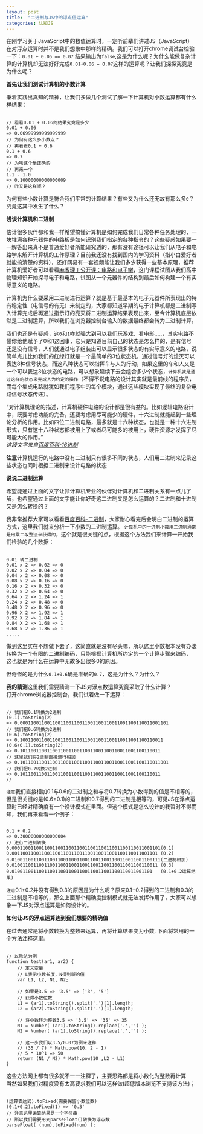 ```yaml
---
layout: post
title:  "二进制与JS中的浮点值运算"
categories: 认知JS
---
```


在刚学习关于JavaScript中的数值运算时，一定听前辈们讲过JS（JavaScript）在对浮点运算时并不是我们想象中那样的精确。我们可以打开chrome调试台检验一下：`0.01 + 0.06 == 0.07` 结果输出为`false`,这是为什么呢？为什么能做复杂计算的计算机却无法好好完成`0.01+0.06 = 0.07`这样的运算呢？让我们探探究竟是为什么呢？

**首先让我们测试计算机的小数计算**  

秉着实践出真知的精神，让我们多做几个测试了解一下计算机对小数运算都有什么样结果：   

```

// 看看0.01 + 0.06的结果究竟是多少
0.01 + 0.06
=> 0.06999999999999999
// 为何有这么多小数点？
// 再看看0.1 + 0.6
0.1 + 0.6
=> 0.7
// 为啥这个是正确的
// 再来一个
1.1 - 1.0
=> 0.10000000000000009
// 咋又是这样呢？

```
为何有些小数计算是符合我们平常的计算结果？有些又为什么还无故有那么多`0`？ 究竟这其中发生了什么？

**浅谈计算机和二进制**  

估计很多伙伴都和我一样希望搞懂计算机是如何完成我们日常各种任务处理的，一块堆满各种元器件的电路板是如何识别我们指定的各种指令的？这些疑惑如果要一一解答出来真不是普通爱好者所能研究透的，那有没有途径可以让我们从电子和电路学来解开计算机的工作原理？目前我还没有找到国内的学习资料（指小白爱好者就能搞清楚的资料），还好网易有一套视频能让我们多少获得一些基本原理，推荐计算机爱好者可以看看[麻省理工公开课：电路和电子学](http://open.163.com/special/opencourse/circuits.html)，这门课程试图从我们高中物理知识开始探寻电子和电路，试图从一个元器件的结构到最后如何构建一个有实际意义的电路。

计算机为什么要采用二进制进行运算？就是基于最基本的电子元器件所表现出的特有稳定性（电信号的有无）来制定的，大家都知道早期的电子计算机都是二进制写入计算完成后再通过指示灯的亮灭将二进制运算结果表现出来，至今计算机底层依然是二进制运算，所以我们在浏览器控制台输入的数据最终都会转为二进制计算。

我们也还是有疑惑，这`0`和`1`咋就强大到可以我们玩游戏、看电影.....，其实电路不懂你给他赋予了0和1这回事，它只是知道目前自己的状态是怎么样的，是有信号还是没有信号，人们就通过电子组装出可以显示很多状态的有实际意义的电路，说简单点儿比如我们的红绿灯就是一个最简单的3位状态机，通过信号灯的熄灭可以表达8种信号状态，而这八种状态可以指挥车与人的行动，如果这里的车和人又是一个可以表达3位状态的电路，可以想象延续下去会组合多少个状态，`计算机就是通过这样的状态来完成人为约定的操作`（不得不说电路的设计其实就是最前线的程序员，而每个集成电路就犹如我们程序中的每个模块，通过这些模块实现了最终的复杂电路信号状态传递）。

“对计算机理论的描述，计算机硬件电路的设计都是很有益的。比如逻辑电路设计中，既要考虑功能的完备，还要考虑用尽可能少的硬件，十六进制就能起到一些理论分析的作用。比如四位二进制电路，最多就是十六种状态，也就是一种十六进制形式，只有这十六种状态都被用上了或者尽可能多的被用上，硬件资源才发挥了尽可能大的作用。”  
<i>这段文字来自[百度百科-16进制](http://baike.baidu.com/view/230306.htm?fromtitle=16%E8%BF%9B%E5%88%B6&fromid=8541382&type=syn)</i>

**注意**计算机运行的电路中没有二进制只有很多不同的状态，人们用二进制来记录这些状态也同时根据二进制来设计电路的状态

**说说二进制运算**  

希望能通过上面的文字让非计算机专业的伙伴对计算机和二进制关系有一点儿了解，也希望通过上面的文字能让你好奇这二进制又是怎么运算的？二进制和十进制又是怎么转换的？

我非常推荐大家可以看看[百度百科-二进制](http://baike.baidu.com/link?url=7RgG8YpGTKJ8ldgy44g5a0b3ZwArhmKPerLx-ed1rRZJUPa7RWa4Jj5B0BbKK_qlb7_ya8PvUKfZWUqAnUd6Wh_Bu8KeftORYO7rUbsjQQEj_fsJ24Q6FQJvSZlEQxArBl9jsDp-UNgbmb1PBADr5aJGKuSBFWtGD2CzBAXxYx1ZPXdajqzmqXmFGJUzS-nk#3_1)，大家耐心看完后会明白二进制的运算方式，这里我们就来分析一下小数的二进制运算。 
`计算机中的十进制小数用二进制通常是用乘二取整法来获得的`，这个就是很关键的点，根据这个方法我们来计算一开始我们检验的几个数据：

```

0.01 转二进制
0.01 x 2 => 0.02 => 0
0.02 x 2 => 0.04 => 0
0.04 x 2 => 0.08 => 0
0.08 x 2 => 0.16 => 0
0.16 x 2 => 0.32 => 0
0.32 x 2 => 0.64 => 0
0.64 x 2 => 1.24 => 1
0.24 x 2 => 0.48 => 0
0.48 X 2 => 0.96 => 0
0.96 X 2 => 1.92 => 1
0.92 X 2 => 1.84 => 1
0.84 X 2 => 1.68 => 1
0.68 x 2 => 1.36 => 1
.....

```
做到这里实在不想做下去了，这简直就是没有尽头嘛，所以这里小数根本没有办法转换为一个有限的二进制编码，只能根据计算机所约定的一个计算步骤来编码，
这也就是为什么在运算中无故多出很多0的原因。  

但奇怪的是为什么`0.1+0.6`确是准确的`0.7`，这是为什么？为什么？

**我的猜测**这里我们需要猜测一下JS对浮点数运算究竟采取了什么计算？  
打开chrome浏览器控制台，我们试着做一下运算：  

```

// 我们把0.1转换为2进制
(0.1).toString(2)
=> 0.0001100110011001100110011001100110011001100110011001101
// 我们把0.6转换为2进制
(0.6).toString(2)
=> 0.10011001100110011001100110011001100110011001100110011
(0.6+0.1).toString(2)
=> 0.1011001100110011001100110011001100110011001100110011
// 这里我们将2进制直接进行相加
=> 0.1011001100110011001100110011001100110011001100110011001
// 我们把0.7转换2进制
=> 0.1011001100110011001100110011001100110011001100110011
// 

```

`注意`我们直接相加0.1与0.6的二进制之和与将0.7转换为小数得到的值是不相等的，但是很关键的是(0.6+0.1)的二进制和0.7得到的二进制是相等的，可见JS在浮点运算时已经对精确度有一个设计模式在里面。但这个模式是怎么设计的我暂时不得而知，我们再来看看一个例子：  

```

0.1 + 0.2
=> 0.30000000000000004
// 进行二进制转换
0.0001100110011001100110011001100110011001100110011001101(0.1)
0.001100110011001100110011001100110011001100110011001101 (0.2)
0.0100110011001100110011001100110011001100110011001100111(二进制相加)
0.010011001100110011001100110011001100110011001100110011 (0.3)
0.0100110011001100110011001100110011001100110011001101   (0.1+0.2运算结果)

```

`注意`0.1+0.2并没有得到0.3的原因是为什么呢？原来0.1+0.2得到的二进制和0.3的二进制是不相等的，那么上面那个精确度控制模式就无法发挥作用了，大家可以想象一下JS对浮点运算是如何设计的。

**如何让JS的浮点运算达到我们想要的精确值**

在过去通常是将小数转换为整数来运算，再将计算结果变为小数, 下面将常用的一个方法注释这里:

```

// 以除法为例
function test(ar1, ar2) {
	// 定义变量
	// L表示小数长度，N得到新的值
	var L1, L2, N1, N2;

	// 如果是3.5 => '3.5' => ['3', '5']
	// 获得小数位数
	L1 = (ar1).toString().split('.')[1].length;
	L2 = (ar2).toString().split('.')[1].length;

	// 将小数转为整数3.5 => '3.5' => '35' => 35
	N1 = Number( (ar1).toString().replace('.','') );
	N2 = Number( (ar1).toString().replace('.','') );
	
	// 这一步我们以3.5/0.07为例来注释
	// (35 / 7) * Math.pow(10, 2 - 1)
	// 5 * 10^1 => 50
	return (N1 / N2) * Math.pow(10 ,L2 - L1)
}

```

这些方法网上都有很多就不一一注释了，主要思路都是将小数化为整数再计算  
当然如果我们对精度没有太高要求我们可以这样做(超低版本浏览不支持该方法)；

```

(运算表达式).toFixed(需要保留小数位数)
(0.1+0.2).toFixed(1) => '0.3'
// 注意这里运算结果是一个字符串
// 所以我们需要用到parseFloat()转换为浮点数
parseFloat( (num).toFixed(num) );

```
